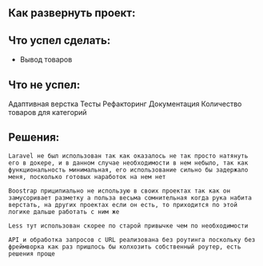 <h2>Как развернуть проект:</h2>
<h2>Что успел сделать:</h2>
<ul>
    <li>Вывод товаров</li>
    
</ul>
<h2>Что не успел:</h2>
    Адаптивная верстка
    Тесты
    Рефакторинг
    Документация
    Количество товаров для категорий
<h2>Решения:</h2>
    
    Laravel не был использован так как оказалось не так просто натянуть его в докере, и в данном случае необходимости в нем небыло, так как функциональность минимальная, его использование сильно бы задержало меня, посколько готовых наработок на нем нет
    
    Boostrap приципиально не использую в своих проектах так как он замусоривает разметку а польза весьма сомнительная когда рука набита верстать, на других проектах если он есть, то приходится по этой логике дальше работать с ним же

    Less тут использован скорее по старой привычке чем по необходимости

    API и обработка запросов с URL реализована без роутинга поскольку без фреймворка как раз пришлось бы колхозить собственный роутер, есть решения проще
